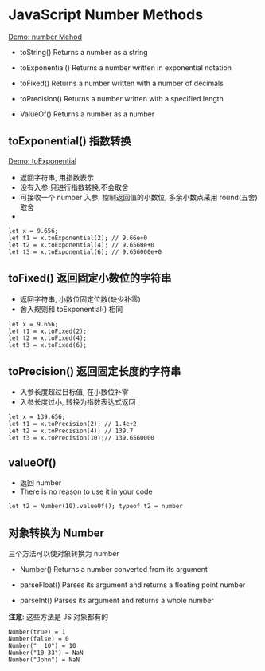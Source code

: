 # JavaScript Number Methods

[Demo: number Mehod](demo/js_num_2_method.html)

- toString()	Returns a number as a string

- toExponential()	Returns a number written in exponential notation

- toFixed()	Returns a number written with a number of decimals

- toPrecision()	Returns a number written with a specified length

- ValueOf()	Returns a number as a number

## toExponential() 指数转换

[Demo: toExponential](demo/js_num_2_method.html)

- 返回字符串, 用指数表示
- 没有入参,只进行指数转换,不会取舍
- 可接收一个 number 入参, 控制返回值的小数位, 多余小数点采用 round(五舍) 取舍
- 

```
let x = 9.656;
let t1 = x.toExponential(2); // 9.66e+0 
let t2 = x.toExponential(4); // 9.6560e+0
let t3 = x.toExponential(6); // 9.656000e+0
```

## toFixed() 返回固定小数位的字符串

- 返回字符串, 小数位固定位数(缺少补零)
- 舍入规则和 toExponential() 相同

```
let x = 9.656;
let t1 = x.toFixed(2);
let t2 = x.toFixed(4);
let t3 = x.toFixed(6);
```

## toPrecision() 返回固定长度的字符串

- 入参长度超过目标值, 在小数位补零
- 入参长度过小, 转换为指数表达式返回

```
let x = 139.656;
let t1 = x.toPrecision(2); // 1.4e+2
let t2 = x.toPrecision(4); // 139.7 
let t3 = x.toPrecision(10);// 139.6560000 
```

## valueOf() 

- 返回 number 
- There is no reason to use it in your code

``
let t2 = Number(10).valueOf();
typeof t2 = number
``

## 对象转换为 Number

三个方法可以使对象转换为 number

- Number()	Returns a number converted from its argument

- parseFloat()	Parses its argument and returns a floating point number

- parseInt()	Parses its argument and returns a whole number

**注意**: 这些方法是 JS 对象都有的

```
Number(true) = 1 
Number(false) = 0 
Number("  10") = 10 
Number("10 33") = NaN 
Number("John") = NaN
```